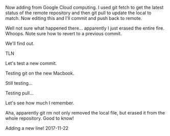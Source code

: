 Now adding from Google Cloud computing. I used git fetch to get the latest status of the remote repository and
then git pull to update the local to match. Now editing this and I'll commit and push back to remote.

Well not sure what happened there... apparently I just erased the entire fire. Whoops. Note sure how to
revert to a previous commit.

We'll find out.

TLN

Let's test a new commit.

Testing git on the new Macbook.

Still testing...

Testing pull...

Let's see how much I remember.

Aha, apparently git rm not only removed the local file, but erased it from the whole repository. Good to know!

Adding a new line! 2017-11-22
